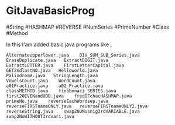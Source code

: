 # GitJavaBasicProg
#String #HASHMAP #REVERSE #NumSeries #PrimeNumber #Class #Method


In this I'am added basic java programs like ,

    Alternateupperlower.java    DIV_SUM_SUB_Series.java
    EraseDuplicate.java   ExtractDIGIT.java
    ExtractLETTER.java    FirstLetterCapital.java
    GET2ndlastNO.java   Helloworld.java
    Palindrome.java   StringLength.java
    VowelsCount.java    WordCount.java
    a01Practice.java    a02_Practice.java
    classMETHOD.java    finbbonaci_SERIES.java
    first20EVENandODD.java    freqOFchacHASHMAP.java
    primeNo.java    reverseEachWordsep.java
    reverseFIRSTnameONLY.java   reverseFIRSTnameONLY2.java
    reverseString.java    swap2NUMusnig3rdVARIABLE.java
    swap2NoWITHOUT3rdvari.java    
